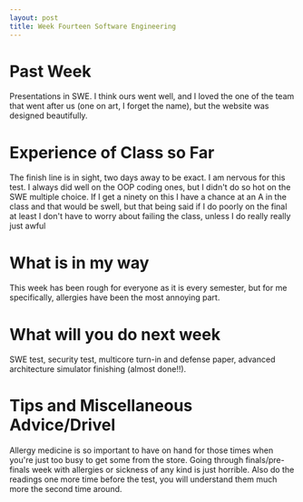 ```yaml
---
layout: post
title: Week Fourteen Software Engineering
---
```


# Past Week
Presentations in SWE. I think ours went well, and I loved the one of the team that went after us (one on art, I forget the name), but the website was designed beautifully.

# Experience of Class so Far
The finish line is in sight, two days away to be exact. I am nervous for this test. I always did well on the OOP coding ones, but I didn't do so hot on the SWE multiple choice. If I get a ninety on this I have a chance at an A in the class and that would be swell, but that being said if I do poorly on the final at least I don't have to worry about failing the class, unless I do really really just awful

# What is in my way
This week has been rough for everyone as it is every semester, but for me specifically, allergies have been the most annoying part.

# What will you do next week
SWE test, security test, multicore turn-in and defense paper, advanced architecture simulator finishing (almost done!!).

# Tips and Miscellaneous Advice/Drivel
Allergy medicine is so important to have on hand for those times when you're just too busy to get some from the store. Going through finals/pre-finals week with allergies or sickness of any kind is just horrible. Also do the readings one more time before the test, you will understand them much more the second time around.